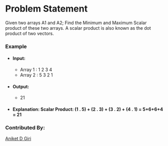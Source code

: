 # Problem Statement
Given two arrays A1 and A2; Find the Minimum and Maximum Scalar product of these two arrays.
A scalar product is also known as the dot product of two vectors.

### Example
- #### Input: 
    - Array 1 : 1 2 3 4
    - Array 2 : 5 3 2 1

- #### Output:
    -  21

- #### Explanation: Scalar Product: (1 . 5) + (2 . 3) + (3 . 2) + (4 . 1) = 5+6+6+4 = 21


### Contributed By:
[Aniket D Giri](https://github.com/AniketDGiri)